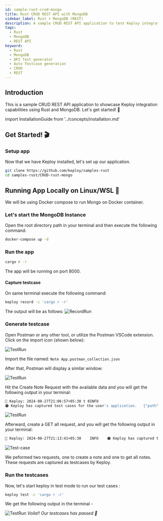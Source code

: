 ```yaml
---
id: sample-rust-crud-mongo
title: Rust CRUD REST API with MongoDB
sidebar_label: Rust + MongoDB (REST)
description: A sample CRUD REST API application to test Keploy integration capabilities using Rust and MongoDB.
tags:
  - Rust
  - MongoDB
  - REST API
keyword:
  - Rust
  - MongoDB
  - API Test generator
  - Auto Testcase generation
  - CRUD
  - REST
---
```


## Introduction

This is a sample CRUD REST API application to showcase Keploy integration capabilities using Rust and MongoDB. Let's get started! 🚀

import InstallationGuide from '../concepts/installation.md'

<InstallationGuide/>

## Get Started! 🎬

### Setup app

Now that we have Keploy installed, let's set up our application.

```bash
git clone https://github.com/keploy/samples-rust
cd samples-rust/CRUD-rust-mongo
```

## Running App Locally on Linux/WSL 🐧

We will be using Docker compose to run Mongo on Docker container.

### Let's start the MongoDB Instance

Open the root directory path in your terminal and then execute the following command:

```bash
docker-compose up -d
```

### Run the app

```bash
cargo r -r
```
The app will be running on port 8000.


#### Capture testcase

On same terminal execute the following command:

```bash
keploy record -c 'cargo r -r'
```
The output will be as follows:
![RecordRun](/img/rust-mongo-rest-test-run.png?raw=true)

### Generate testcase

Open Postman or any other tool, or utilize the Postman VSCode extension. Click on the import icon (shown below):

![TestRun](/img/rust-mongo-postman-collection-import-button.png?raw=true)

Import the file named: `Note App.postman_collection.json`

After that, Postman will display a similar window:

![TestRun](/img/rust-mongo-rest-postman-collection.png?raw=true)

Hit the Create Note Request with the available data and you will get the following output in your terminal:

```bash
🐰 Keploy: 2024-08-27T21:06:57+05:30 t 8INFO    
🟠 Keploy has captured test cases for the user's application.   {"path": "/root/samples-rust/CRUD-rust-mongo/keploy/test-set-3/tests", "testcase name": "test-1"}
```

![TestRun](/img/rust-mongo-rest-postman-create-success.png?raw=true)

Afterward, create a GET all request, and you will get the following output in your terminal:

```bash
🐰 Keploy: 2024-08-27T21:13:41+05:30    INFO    🟠 Keploy has captured test cases for the user's application.   {"path": "/root/samples-rust/CRUD-rust-mongo/keploy/test-set-3/tests", "testcase name": "test-3"}
```

![Test-case](/img/rust-mongo-rest-postman-get-all-success.png?raw=true)

We peformed two requests, one to create a note and one to get all notes. These requests are captured as testcases by Keploy.

### Run the testcases

Now, let's start keploy in test mode to run our test cases : 
```bash
keploy test -c 'cargo r -r'
```

We get the following output in the terminal -

![TestRun](/img/rust-mongo-rest-test-run-2.png?raw=true)
*Voila!! Our testcases has passed 🌟*
